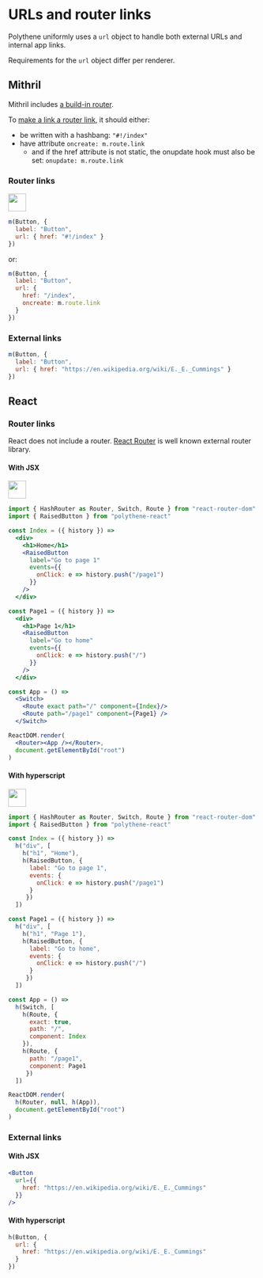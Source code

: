 # URLs and router links

Polythene uniformly uses a `url` object to handle both external URLs and internal app links.

Requirements for the `url` object differ per renderer.


## Mithril

Mithril includes [a build-in router](https://mithril.js.org/#routing).

To [make a link a router link](https://mithril.js.org/route.html#mroutelink), it should either:

* be written with a hashbang: `"#!/index"`
* have attribute `oncreate: m.route.link`
  * and if the href attribute is not static, the onupdate hook must also be set: `onupdate: m.route.link`

### Router links

<a href="https://jsfiddle.net/ArthurClemens/7vurv0c3/" target="_blank"><img src="http://arthurclemens.github.io/assets/polythene/docs/online-example.gif" height="36" /></a>

~~~javascript
m(Button, {
  label: "Button",
  url: { href: "#!/index" }
})
~~~

or:

~~~javascript
m(Button, {
  label: "Button",
  url: {
    href: "/index",
    oncreate: m.route.link
  }
})
~~~

### External links

~~~javascript
m(Button, {
  label: "Button",
  url: { href: "https://en.wikipedia.org/wiki/E._E._Cummings" }
})
~~~


## React

### Router links

React does not include a router. [React Router](https://github.com/ReactTraining/react-router) is well known external router library. 

#### With JSX

<a href="https://jsfiddle.net/ArthurClemens/1hm2w5xd/" target="_blank"><img src="http://arthurclemens.github.io/assets/polythene/docs/online-example.gif" height="36" /></a>

~~~jsx
import { HashRouter as Router, Switch, Route } from "react-router-dom"
import { RaisedButton } from "polythene-react"

const Index = ({ history }) => 
  <div>
    <h1>Home</h1>
    <RaisedButton
      label="Go to page 1"
      events={{
        onClick: e => history.push("/page1")
      }}
    />
  </div>

const Page1 = ({ history }) => 
  <div>
    <h1>Page 1</h1>
    <RaisedButton
      label="Go to home"
      events={{
        onClick: e => history.push("/")
      }}
    />
  </div>

const App = () => 
  <Switch>
    <Route exact path="/" component={Index}/>
    <Route path="/page1" component={Page1} />
  </Switch>

ReactDOM.render(
  <Router><App /></Router>,
  document.getElementById("root")
)
~~~

#### With hyperscript

<a href="https://jsfiddle.net/ArthurClemens/gqef8c0g/" target="_blank"><img src="http://arthurclemens.github.io/assets/polythene/docs/online-example.gif" height="36" /></a>

~~~javascript
import { HashRouter as Router, Switch, Route } from "react-router-dom"
import { RaisedButton } from "polythene-react"

const Index = ({ history }) => 
  h("div", [
    h("h1", "Home"),
    h(RaisedButton, {
      label: "Go to page 1",
      events: {
        onClick: e => history.push("/page1")
      }
     })
  ])

const Page1 = ({ history }) => 
  h("div", [
    h("h1", "Page 1"),
    h(RaisedButton, {
      label: "Go to home",
      events: {
        onClick: e => history.push("/")
      }
     })
  ])

const App = () => 
  h(Switch, [
    h(Route, {
      exact: true,
      path: "/",
      component: Index
    }),
    h(Route, {
      path: "/page1",
      component: Page1
     })
  ])

ReactDOM.render(
  h(Router, null, h(App)),
  document.getElementById("root")
)
~~~

### External links

#### With JSX

~~~jsx
<Button
  url={{
    href: "https://en.wikipedia.org/wiki/E._E._Cummings"
  }}
/>
~~~

#### With hyperscript

~~~javascript
h(Button, {
  url: {
    href: "https://en.wikipedia.org/wiki/E._E._Cummings"
  }
})
~~~

